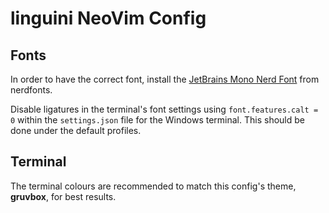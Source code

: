 # linguini NeoVim Config

## Fonts
In order to have the correct font, install the [JetBrains Mono Nerd Font](https://www.nerdfonts.com/font-downloads)
from nerdfonts.

Disable ligatures in the terminal's font settings using `font.features.calt = 0` within the `settings.json` file
for the Windows terminal. This should be done under the default profiles.

## Terminal
The terminal colours are recommended to match this config's theme, **gruvbox**, for best results.

